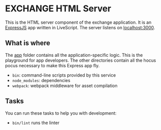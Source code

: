 # EXCHANGE HTML Server
> 

This is the HTML server component of the exchange application.
It is an [ExpressJS](http://expressjs.com) app written in LiveScript.
The server listens on [localhost:3000](http://localhost:3000).


## What is where
The [app](app) folder contains all the application-specific logic.
This is the playground for app developers.
The other directories contain all the hocus pocus necessary
to make this Express app fly.
* `bin`: command-line scripts provided by this service
* `node_modules`: dependencies
* `webpack`: webpack middleware for asset compilation


## Tasks

You can run these tasks to help you with development:

* `bin/lint` runs the linter

